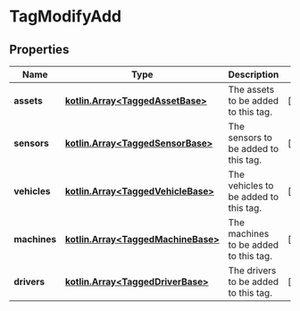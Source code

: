 
# TagModifyAdd

## Properties
Name | Type | Description | Notes
------------ | ------------- | ------------- | -------------
**assets** | [**kotlin.Array&lt;TaggedAssetBase&gt;**](TaggedAssetBase.md) | The assets to be added to this tag. |  [optional]
**sensors** | [**kotlin.Array&lt;TaggedSensorBase&gt;**](TaggedSensorBase.md) | The sensors to be added to this tag. |  [optional]
**vehicles** | [**kotlin.Array&lt;TaggedVehicleBase&gt;**](TaggedVehicleBase.md) | The vehicles to be added to this tag. |  [optional]
**machines** | [**kotlin.Array&lt;TaggedMachineBase&gt;**](TaggedMachineBase.md) | The machines to be added to this tag. |  [optional]
**drivers** | [**kotlin.Array&lt;TaggedDriverBase&gt;**](TaggedDriverBase.md) | The drivers to be added to this tag. |  [optional]



